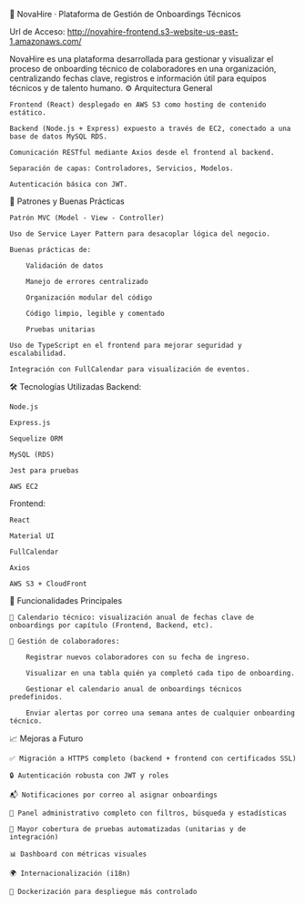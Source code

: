 🧠 NovaHire · Plataforma de Gestión de Onboardings Técnicos

Url de Acceso: http://novahire-frontend.s3-website-us-east-1.amazonaws.com/

NovaHire es una plataforma desarrollada para gestionar y visualizar el proceso de onboarding técnico de colaboradores en una organización, centralizando fechas clave, registros e información útil para equipos técnicos y de talento humano.
⚙️ Arquitectura General

    Frontend (React) desplegado en AWS S3 como hosting de contenido estático.

    Backend (Node.js + Express) expuesto a través de EC2, conectado a una base de datos MySQL RDS.

    Comunicación RESTful mediante Axios desde el frontend al backend.

    Separación de capas: Controladores, Servicios, Modelos.

    Autenticación básica con JWT.

🧩 Patrones y Buenas Prácticas

    Patrón MVC (Model - View - Controller)

    Uso de Service Layer Pattern para desacoplar lógica del negocio.

    Buenas prácticas de:

        Validación de datos

        Manejo de errores centralizado

        Organización modular del código

        Código limpio, legible y comentado
        
        Pruebas unitarias

    Uso de TypeScript en el frontend para mejorar seguridad y escalabilidad.

    Integración con FullCalendar para visualización de eventos.

🛠️ Tecnologías Utilizadas
Backend:

    Node.js

    Express.js

    Sequelize ORM

    MySQL (RDS)

    Jest para pruebas

    AWS EC2

Frontend:

    React

    Material UI

    FullCalendar

    Axios

    AWS S3 + CloudFront

🚀 Funcionalidades Principales

    📆 Calendario técnico: visualización anual de fechas clave de onboardings por capítulo (Frontend, Backend, etc).

    👤 Gestión de colaboradores:

        Registrar nuevos colaboradores con su fecha de ingreso.

        Visualizar en una tabla quién ya completó cada tipo de onboarding.

        Gestionar el calendario anual de onboardings técnicos predefinidos.
        
        Enviar alertas por correo una semana antes de cualquier onboarding técnico.    

📈 Mejoras a Futuro

    ✅ Migración a HTTPS completo (backend + frontend con certificados SSL)

    🔒 Autenticación robusta con JWT y roles

    📬 Notificaciones por correo al asignar onboardings

    🏢 Panel administrativo completo con filtros, búsqueda y estadísticas

    🧪 Mayor cobertura de pruebas automatizadas (unitarias y de integración)

    📊 Dashboard con métricas visuales

    🌍 Internacionalización (i18n)

    🐳 Dockerización para despliegue más controlado
